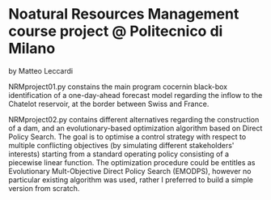 # Noatural Resources Management course project @ Politecnico di Milano
by Matteo Leccardi

NRMproject01.py constains the main program cocernin black-box identification of a one-day-ahead forecast model regarding the inflow to the Chatelot reservoir, at the border between Swiss and France.

NRMproject02.py contains different alternatives regarding the construction of a dam, and an evolutionary-based optimization algorithm based on Direct Policy Search. The goal is to optimise a control strategy with respect to multiple conflicting objectives (by simulating different stakeholders' interests) starting from a standard operating policy consisting of a piecewise linear function.
The optimization procedure could be entitles as Evolutionary Mult-Objective Direct Policy Search (EMODPS), however no particular existing algorithm was used, rather I preferred to build a simple version from scratch.

